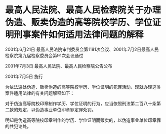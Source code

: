 # 最高人民法院、最高人民检察院关于办理伪造、贩卖伪造的高等院校学历、学位证明刑事案件如何适用法律问题的解释

2001年6月21日 最高人民法院审判委员会第1181次会议、2001年7月2日最高人民检察院第九届检察委员会第91次会议通过

2001年7月3日 最高人民法院、最高人民检察院公告公布

2001年7月5日 施行

<!-- INFO END -->

为依法惩处伪造、贩卖伪造的高等院校学历、学位证明的犯罪活动，现就办理这类案件适用法律的有关问题解释如下：

对于伪造高等院校印章制作学历、学位证明的行为，应当依照刑法第二百八十条第二款的规定，以伪造事业单位印章罪定罪处罚。

明知是伪造高等院校印章制作的学历、学位证明而贩卖的，以伪造事业单位印章罪的共犯论处。